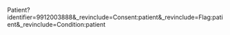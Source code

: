 Patient?identifier=9912003888&_revinclude=Consent:patient&_revinclude=Flag:patient&_revinclude=Condition:patient
